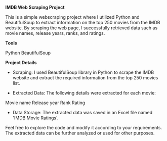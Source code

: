 **IMDB Web Scraping Project**

This is a simple webscraping project where I utilized Python and BeautifulSoup to extract information on the top 250 movies from the IMDB website. By scraping the web page, I successfully retrieved data such as movie names, release years, ranks, and ratings.

**Tools**

Python
BeautifulSoup

**Project Details**

* Scraping: I used BeautifulSoup library in Python to scrape the IMDB website and extract the required information from the top 250 movies list.

* Extracted Data: The following details were extracted for each movie:

Movie name
Release year
Rank
Rating

* Data Storage: The extracted data was saved in an Excel file named 'IMDB Movie Ratings'.

Feel free to explore the code and modify it according to your requirements. The extracted data can be further analyzed or used for other purposes.




